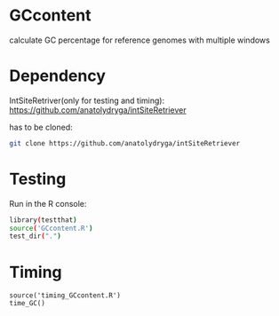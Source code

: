 # GCcontent
calculate GC percentage for reference genomes with multiple windows

# Dependency

IntSiteRetriver(only for testing and timing): 
    https://github.com/anatolydryga/intSiteRetriever

has to be cloned:

```bash
git clone https://github.com/anatolydryga/intSiteRetriever

```


# Testing 

Run in the R console:

```bash
library(testthat)
source('GCcontent.R')
test_dir(".")
```

# Timing 
```
source('timing_GCcontent.R')
time_GC()
```
